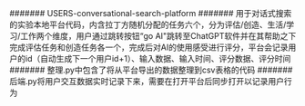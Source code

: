 ####### USERS-conversational-search-platform
####### 用于对话式搜索的实验本地平台代码，内含拉丁方随机分配的任务六个，分为评估/创造、生活/学习/工作两个维度，用户通过跳转按钮“go AI"跳转至ChatGPT软件并在其帮助之下完成评估任务和创造任务各一个，完成后对AI的使用感受进行评分，平台会记录用户的id（自动生成下一个用户id+1）、输入数据、输入时间、评分数据、评分时间
####### 整理.py中包含了将从平台导出的数据整理到csv表格的代码
####### 后端.py将用户交互数据实时记录下来，需要在打开平台后同步打开以记录用户行为
